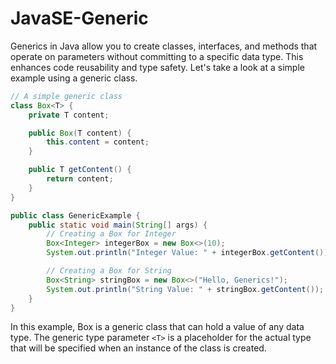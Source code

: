 # JavaSE-Generic

Generics in Java allow you to create classes, interfaces, and methods that operate on parameters without committing to a specific data type. 
This enhances code reusability and type safety. Let's take a look at a simple example using a generic class.


```java
// A simple generic class
class Box<T> {
    private T content;

    public Box(T content) {
        this.content = content;
    }

    public T getContent() {
        return content;
    }
}

public class GenericExample {
    public static void main(String[] args) {
        // Creating a Box for Integer
        Box<Integer> integerBox = new Box<>(10);
        System.out.println("Integer Value: " + integerBox.getContent());

        // Creating a Box for String
        Box<String> stringBox = new Box<>("Hello, Generics!");
        System.out.println("String Value: " + stringBox.getContent());
    }
}
```

In this example, Box is a generic class that can hold a value of any data type. 
The generic type parameter ```<T>``` is a placeholder for the actual type that will be specified when an instance of the class is created.


